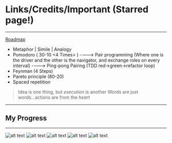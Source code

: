 # Links/Credits/Important (Starred page!)
---

[Roadmap](https://roadmap.sh/)

- Metaphor | Simile | Analogy
- Pomodoro ( 30-10 <4 Times> ) ----> Pair programming (Where one is the driver and the other is the navigator, and exchange roles on every interval) ----> Ping-pong Pairing (TDD red->green->refactor loop)
- Feynman (4 Steps)
- Pareto principle (80-20)
- Spaced repetition

> Idea is one thing, but *execution* is another
> Words are just words...actions are from the *heart*

---
## My Progress

---

![alt text](https://github.com/yh-sg/AlgorithmAndDataStructure/blob/preparation/images/fe1.png)
![alt text](https://github.com/yh-sg/AlgorithmAndDataStructure/blob/preparation/images/fe2.png)
![alt text](https://github.com/yh-sg/AlgorithmAndDataStructure/blob/preparation/images/be1.png)
![alt text](https://github.com/yh-sg/AlgorithmAndDataStructure/blob/preparation/images/be2.png)
![alt text](https://github.com/yh-sg/AlgorithmAndDataStructure/blob/preparation/images/be3.png)
